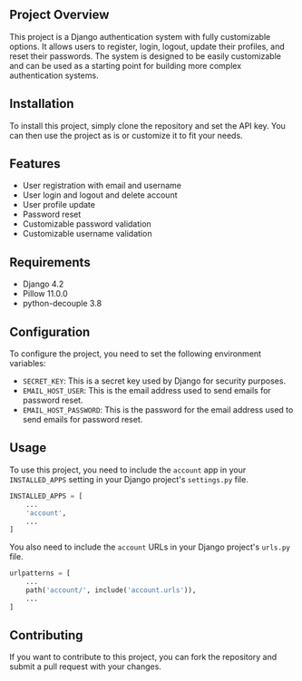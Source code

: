 ## Project Overview

This project is a Django authentication system with fully customizable options. It allows users to register, login, logout, update their profiles, and reset their passwords. The system is designed to be easily customizable and can be used as a starting point for building more complex authentication systems.

## Installation

To install this project, simply clone the repository and set the API key. You can then use the project as is or customize it to fit your needs.

## Features

- User registration with email and username
- User login and logout and delete account
- User profile update
- Password reset
- Customizable password validation
- Customizable username validation

## Requirements

- Django 4.2
- Pillow 11.0.0
- python-decouple 3.8

## Configuration

To configure the project, you need to set the following environment variables:

- `SECRET_KEY`: This is a secret key used by Django for security purposes.
- `EMAIL_HOST_USER`: This is the email address used to send emails for password reset.
- `EMAIL_HOST_PASSWORD`: This is the password for the email address used to send emails for password reset.

## Usage

To use this project, you need to include the `account` app in your `INSTALLED_APPS` setting in your Django project's `settings.py` file.

```python
INSTALLED_APPS = [
    ...
    'account',
    ...
]
```

You also need to include the `account` URLs in your Django project's `urls.py` file.

```python
urlpatterns = [
    ...
    path('account/', include('account.urls')),
    ...
]
```

## Contributing

If you want to contribute to this project, you can fork the repository and submit a pull request with your changes.